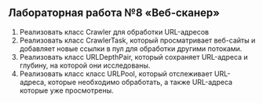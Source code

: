 ## Лабораторная работа №8 «Веб-сканер»

1. Реализовать класс Crawler для обработки URL-адресов
2. Реализовать класс CrawlerTask, который просматривает веб-сайты и добавляет новые ссылки в пул для обработки другими потоками.
3. Реализовать класс URLDepthPair, который сохраняет URL-адреса и глубину, на которой они исследованы.
4. Реализовать класс класс URLPool, который отслеживает URL-адреса, которые необходимо обработать, а также URL-адреса которые уже просмотрены.
